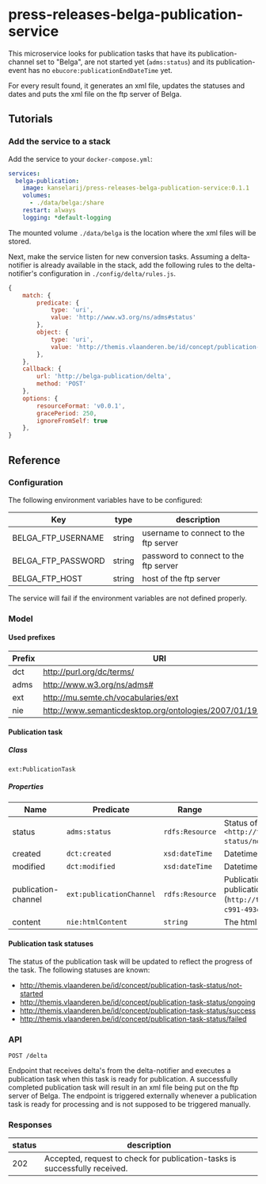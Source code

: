 # press-releases-belga-publication-service

This microservice looks for publication tasks that have its publication-channel set to "Belga", are not
started yet (`adms:status`) and its publication-event has no `ebucore:publicationEndDateTime` yet.

For every result found, it generates an xml file, updates the statuses and dates and puts the xml file on the ftp server of Belga.

## Tutorials
### Add the service to a stack
Add the service to your `docker-compose.yml`:

```yaml
services:
  belga-publication:
    image: kanselarij/press-releases-belga-publication-service:0.1.1
    volumes:
      - ./data/belga:/share
    restart: always
    logging: *default-logging
```
The mounted volume `./data/belga` is the location where the xml files will be stored.

Next, make the service listen for new conversion tasks. Assuming a delta-notifier is already available in the stack, add the following rules to the delta-notifier's configuration in `./config/delta/rules.js`.

```javascript
{
    match: {
        predicate: {
            type: 'uri',
            value: 'http://www.w3.org/ns/adms#status'
        },
        object: {
            type: 'uri',
            value: 'http://themis.vlaanderen.be/id/concept/publication-task-status/not-started'
        },
    },
    callback: {
        url: 'http://belga-publication/delta',
        method: 'POST'
    },
    options: {
        resourceFormat: 'v0.0.1',
        gracePeriod: 250,
        ignoreFromSelf: true
    },
}
```

## Reference

### Configuration

The following environment variables have to be configured:

| Key | type | description |
|-----|------|---------|
| BELGA_FTP_USERNAME | string | username to connect to the ftp server |
| BELGA_FTP_PASSWORD | string | password to connect to the ftp server |
| BELGA_FTP_HOST | string | host of the ftp server |

The service will fail if the environment variables are not defined properly.


### Model

#### Used prefixes
| Prefix | URI                                                       |
|--------|-----------------------------------------------------------|
| dct    | http://purl.org/dc/terms/                                 |
| adms   | http://www.w3.org/ns/adms#                                |
| ext    | http://mu.semte.ch/vocabularies/ext                       |
| nie    | http://www.semanticdesktop.org/ontologies/2007/01/19/nie# |


#### Publication task
##### Class
`ext:PublicationTask`
##### Properties
| Name                | Predicate                | Range           | Definition                                                                                                                                                 |
|---------------------|--------------------------|-----------------|------------------------------------------------------------------------------------------------------------------------------------------------------------|
| status              | `adms:status`            | `rdfs:Resource` | Status of the publication task, having value `<http://themis.vlaanderen.be/id/concept/publication-task-status/not-started>` when this service is triggered |
| created             | `dct:created`            | `xsd:dateTime`  | Datetime of creation of the task                                                                                                                           |
| modified            | `dct:modified`           | `xsd:dateTime`  | Datetime of the last modification of the task                                                                                                              |
| publication-channel | `ext:publicationChannel` | `rdfs:Resource` | Publication channel related to the task. Only the Belga publication channel (`http://themis.vlaanderen.be/id/publicatiekanaal/04a5d121-c991-493c-b645-b0c67cc53cf6`) is of interest to this service                                              |
| content             | `nie:htmlContent`        | `string`        | The html content generated for the Belga press release                                                                                                     |


#### Publication task statuses
The status of the publication task will be updated to reflect the progress of the task. The following statuses are known:
* http://themis.vlaanderen.be/id/concept/publication-task-status/not-started
* http://themis.vlaanderen.be/id/concept/publication-task-status/ongoing
* http://themis.vlaanderen.be/id/concept/publication-task-status/success
* http://themis.vlaanderen.be/id/concept/publication-task-status/failed

### API
```
POST /delta
```
Endpoint that receives delta's from the delta-notifier and executes a publication task when this task is ready for publication. A successfully completed publication task will result in an xml file being put on the ftp server of Belga.
The endpoint is triggered externally whenever a publication task is ready for processing and is not supposed to be triggered manually.

### Responses

| status | description |
|-------|-------------|
| 202 | Accepted, request to check for publication-tasks is successfully received. |








